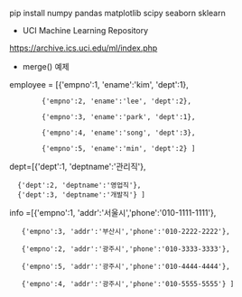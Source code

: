 
pip install numpy pandas matplotlib scipy seaborn sklearn




- UCI Machine Learning Repository
    
https://archive.ics.uci.edu/ml/index.php


- merge() 예제

employee = [{'empno':1, 'ename':'kim', 'dept':1}, 

            {'empno':2, 'ename':'lee', 'dept':2}, 
            
            {'empno':3, 'ename':'park', 'dept':1}, 
            
            {'empno':4, 'ename':'song', 'dept':3},
            
            {'empno':5, 'ename':'min', 'dept':2} ]
            

dept=[{'dept':1, 'deptname':'관리직'}, 

      {'dept':2, 'deptname':'영업직'},
      {'dept':3, 'deptname':'개발직'} ]

info =[{'empno':1, 'addr':'서울시','phone':'010-1111-1111'},

       {'empno':3, 'addr':'부산시','phone':'010-2222-2222'}, 
       
       {'empno':2, 'addr':'광주시','phone':'010-3333-3333'}, 
       
       {'empno':5, 'addr':'광주시','phone':'010-4444-4444'},
       
       {'empno':4, 'addr':'광주시','phone':'010-5555-5555'} ]
